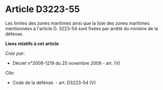 # Article D3223-55

Les limites des zones maritimes ainsi que la liste des zones maritimes mentionnées à l'article D. 3223-54 sont fixées par
arrêté du ministre de la défense.

**Liens relatifs à cet article**

_Créé par_:

  - Décret n°2008-1219 du 25 novembre 2008 - art. (V)

_Cite_:

  - Code de la défense. - art. D3223-54 (V)
